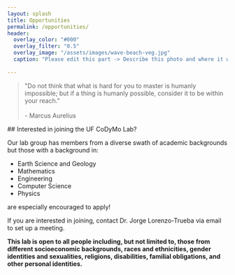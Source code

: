 ```yaml
---
layout: splash
title: Opportunities
permalink: /opportunities/
header:
  overlay_color: "#000"
  overlay_filter: "0.5"
  overlay_image: "/assets/images/wave-beach-veg.jpg"
  caption: "Please edit this part -> Describe this photo and where it was taken *Photo: J. Smith*"
  
---
```

<blockquote>
"Do not think that what is hard for you to master is humanly impossible; but if a thing is humanly possible, consider it to be within your reach."
<br><br>
  - Marcus Aurelius
</blockquote>
## Interested in joining the UF CoDyMo Lab?

Our lab group has members from a diverse swath of academic backgrounds but those with a background in:

* Earth Science and Geology
* Mathematics
* Engineering
* Computer Science
* Physics

are especially encouraged to apply!

If you are interested in joining, contact Dr. Jorge Lorenzo-Trueba via email to set up a meeting.

**This lab is open to all people including, but not limited to, those from different socioeconomic backgrounds, races and ethnicities, gender identities and sexualities, religions, disabilities, familial obligations, and other personal identities.**
